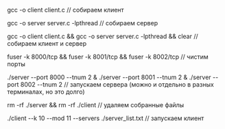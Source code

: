 gcc -o client client.c // собираем клиент

gcc -o server server.c -lpthread // собираем сервер

gcc -o client client.c && gcc -o server server.c -lpthread && clear // собираем клиент и сервер

fuser -k 8000/tcp && fuser -k 8001/tcp && fuser -k 8002/tcp // чистим порты

./server --port 8000 --tnum 2 & ./server --port 8001 --tnum 2 & ./server --port 8002 --tnum 2
// запускаем сервера (можно и отдельно в разных терминалах, но это долго)

rm -rf ./server && rm -rf ./client // удаляем собранные файлы

./client --k 10 --mod 11 --servers ./server_list.txt // запускаем клиент
